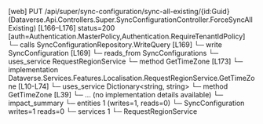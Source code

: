 [web] PUT /api/super/sync-configuration/sync-all-existing/{id:Guid}  (Dataverse.Api.Controllers.Super.SyncConfigurationController.ForceSyncAllExisting)  [L166–L176] status=200 [auth=Authentication.MasterPolicy,Authentication.RequireTenantIdPolicy]
  └─ calls SyncConfigurationRepository.WriteQuery [L169]
  └─ write SyncConfiguration [L169]
    └─ reads_from SyncConfigurations
  └─ uses_service RequestRegionService
    └─ method GetTimeZone [L173]
      └─ implementation Dataverse.Services.Features.Localisation.RequestRegionService.GetTimeZone [L10-L74]
        └─ uses_service Dictionary<string, string>
          └─ method GetTimeZone [L39]
            └─ ... (no implementation details available)
  └─ impact_summary
    └─ entities 1 (writes=1, reads=0)
      └─ SyncConfiguration writes=1 reads=0
    └─ services 1
      └─ RequestRegionService

